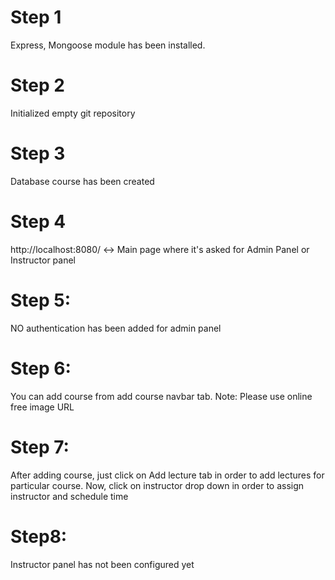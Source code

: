 # Step 1
Express, Mongoose module has been installed.

# Step 2
Initialized empty git repository

# Step 3
Database course has been created

# Step 4
http://localhost:8080/ <-> Main page where it's asked for Admin Panel or Instructor panel

# Step 5:
NO authentication has been added for admin panel

# Step 6:
You can add course from add course navbar tab. 
Note: Please use online free image URL 

# Step 7: 
After adding course, just click on Add lecture tab in order to add lectures for particular course.
Now, click on instructor drop down in order to assign instructor and schedule time

# Step8: 
Instructor panel has not been configured yet
